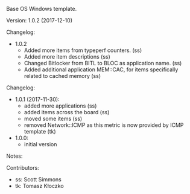 Base OS Windows template.

Version: 1.0.2 (2017-12-10)

Changelog:
- 1.0.2 
  - Added more items from typeperf counters. (ss)
  - Added more item descriptions (ss)
  - Changed Bitlocker from BITL to BLOC as application name. (ss)
  - Added additional application MEM::CAC, for items specifically related to cached memory (ss) 

Changelog:
- 1.0.1 (2017-11-30):
  - added more applications (ss)
  - added items across the board (ss)
  - moved some items (ss)
  - removed Network::ICMP as this metric is now provided by ICMP template (tk)
- 1.0.0:
  - initial version

Notes:

Contributors:
- ss: Scott Simmons 
- tk: Tomasz Kłoczko
